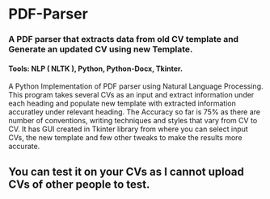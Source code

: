 # PDF-Parser
### A PDF parser that extracts data from old CV template and Generate an updated CV using new Template. 
#### Tools: NLP ( NLTK ), Python, Python-Docx, Tkinter.

A Python Implementation of PDF parser using Natural Language Processing. This program takes several CVs as an input and extract information under each heading and populate new template with extracted information accuratley under relevant heading. The Accuracy so far is 75% as there are number of conventions, writing techniques and styles that vary from CV to CV. 
It has GUI created in Tkinter library from where you can select input CVs, the new template and few other tweaks to make the results more accurate.


## You can test it on your CVs as I cannot upload CVs of other people to test.
